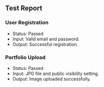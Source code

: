 ## Test Report
### User Registration
- Status: Passed
- Input: Valid email and password.
- Output: Successful registration.

### Portfolio Upload
- Status: Passed
- Input: JPG file and public visibility setting.
- Output: Image uploaded successfully.

